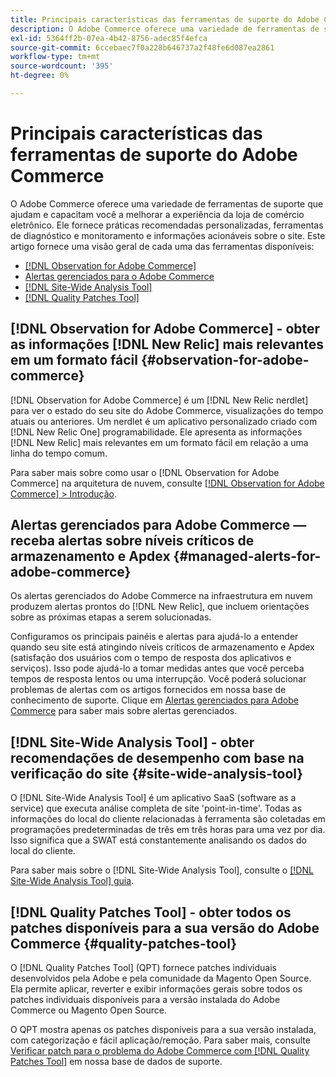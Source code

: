 ```yaml
---
title: Principais características das ferramentas de suporte do Adobe Commerce
description: O Adobe Commerce oferece uma variedade de ferramentas de suporte que ajudam e capacitam você a melhorar a experiência da loja de comércio eletrônico.
exl-id: 5364ff2b-07ea-4b42-8756-adec85f4efca
source-git-commit: 6ccebaec7f0a228b646737a2f48fe6d087ea2861
workflow-type: tm+mt
source-wordcount: '395'
ht-degree: 0%

---
```


# Principais características das ferramentas de suporte do Adobe Commerce

O Adobe Commerce oferece uma variedade de ferramentas de suporte que ajudam e capacitam você a melhorar a experiência da loja de comércio eletrônico.
Ele fornece práticas recomendadas personalizadas, ferramentas de diagnóstico e monitoramento e informações acionáveis sobre o site.
Este artigo fornece uma visão geral de cada uma das ferramentas disponíveis:

* [[!DNL Observation for Adobe Commerce]](#observation-for-adobe-commerce)
* [Alertas gerenciados para o Adobe Commerce](#managed-alerts-for-adobe-commerce)
* [[!DNL Site-Wide Analysis Tool]](#site-wide-analysis-tool)
* [[!DNL Quality Patches Tool]](#quality-patches-tool)

## [!DNL Observation for Adobe Commerce] - obter as informações [!DNL New Relic] mais relevantes em um formato fácil {#observation-for-adobe-commerce}

[!DNL Observation for Adobe Commerce] é um [!DNL New Relic nerdlet] para ver o estado do seu site do Adobe Commerce, visualizações do tempo atuais ou anteriores. Um nerdlet é um aplicativo personalizado criado com [!DNL New Relic One] programabilidade. Ele apresenta as informações [!DNL New Relic] mais relevantes em um formato fácil em relação a uma linha do tempo comum.

Para saber mais sobre como usar o [!DNL Observation for Adobe Commerce] na arquitetura de nuvem, consulte [[!DNL Observation for Adobe Commerce] > Introdução](https://experienceleague.adobe.com/docs/commerce-operations/tools/observation-for-adobe-commerce/intro.html).

## Alertas gerenciados para Adobe Commerce — receba alertas sobre níveis críticos de armazenamento e Apdex  {#managed-alerts-for-adobe-commerce}

Os alertas gerenciados do Adobe Commerce na infraestrutura em nuvem produzem alertas prontos do [!DNL New Relic], que incluem orientações sobre as próximas etapas a serem solucionadas.

Configuramos os principais painéis e alertas para ajudá-lo a entender quando seu site está atingindo níveis críticos de armazenamento e Apdex (satisfação dos usuários com o tempo de resposta dos aplicativos e serviços). Isso pode ajudá-lo a tomar medidas antes que você perceba tempos de resposta lentos ou uma interrupção. Você poderá solucionar problemas de alertas com os artigos fornecidos em nossa base de conhecimento de suporte. Clique em [Alertas gerenciados para Adobe Commerce](https://experienceleague.adobe.com/en/docs/commerce-operations/tools/managed-alerts-for-adobe-commerce/managed-alerts-for-magento-commerce) para saber mais sobre alertas gerenciados.


## [!DNL Site-Wide Analysis Tool] - obter recomendações de desempenho com base na verificação do site {#site-wide-analysis-tool}

O [!DNL Site-Wide Analysis Tool] é um aplicativo SaaS (software as a service) que executa análise completa de site &#39;point-in-time&#39;. Todas as informações do local do cliente relacionadas à ferramenta são coletadas em programações predeterminadas de três em três horas para uma vez por dia. Isso significa que a SWAT está constantemente analisando os dados do local do cliente.

Para saber mais sobre o [!DNL Site-Wide Analysis Tool], consulte o [[!DNL Site-Wide Analysis Tool] guia](https://experienceleague.adobe.com/docs/commerce-operations/tools/site-wide-analysis-tool/intro.html).

## [!DNL Quality Patches Tool] - obter todos os patches disponíveis para a sua versão do Adobe Commerce {#quality-patches-tool}

O [!DNL Quality Patches Tool] (QPT) fornece patches individuais desenvolvidos pela Adobe e pela comunidade da Magento Open Source. Ela permite aplicar, reverter e exibir informações gerais sobre todos os patches individuais disponíveis para a versão instalada do Adobe Commerce ou Magento Open Source.

O QPT mostra apenas os patches disponíveis para a sua versão instalada, com categorização e fácil aplicação/remoção. Para saber mais, consulte [Verificar patch para o problema do Adobe Commerce com [!DNL Quality Patches Tool]](/help/support-tools/patches-available-in-qpt-tool/check-patch-for-magento-issue-with-magento-quality-patches.md) em nossa base de dados de suporte.
